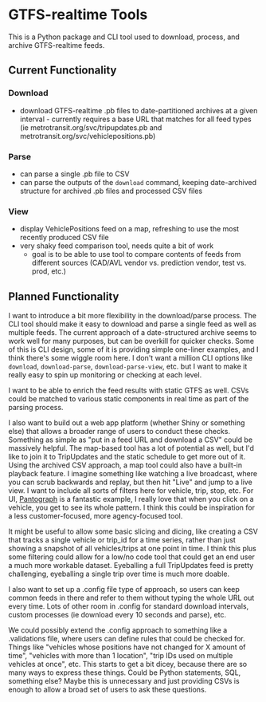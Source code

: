 # GTFS-realtime Tools

This is a Python package and CLI tool used to download, process, and archive GTFS-realtime feeds.

## Current Functionality

### Download

- download GTFS-realtime .pb files to date-partitioned archives at a given interval
      - currently requires a base URL that matches for all feed types (ie metrotransit.org/svc/tripupdates.pb and metrotransit.org/svc/vehiclepositions.pb)
  
### Parse

- can parse a single .pb file to CSV
- can parse the outputs of the `download` command, keeping date-archived structure for archived .pb files and processed CSV files

### View

- display VehiclePositions feed on a map, refreshing to use the most recently produced CSV file
- very shaky feed comparison tool, needs quite a bit of work
    - goal is to be able to use tool to compare contents of feeds from different sources (CAD/AVL vendor vs. prediction vendor, test vs. prod, etc.)

## Planned Functionality

I want to introduce a bit more flexibility in the download/parse process. The CLI tool should make it easy to download and parse a single feed as well as multiple feeds. The current approach of a date-structured archive seems to work well for many purposes, but can be overkill for quicker checks. Some of this is CLI design, some of it is providing simple one-liner examples, and I think there's some wiggle room here. I don't want a million CLI options like `download`, `download-parse`, `download-parse-view`, etc. but I want to make it really easy to spin up monitoring or checking at each level.

I want to be able to enrich the feed results with static GTFS as well. CSVs could be matched to various static components in real time as part of the parsing process.

I also want to build out a web app platform (whether Shiny or something else) that allows a broader range of users to conduct these checks. Something as simple as "put in a feed URL and download a CSV" could be massively helpful. The map-based tool has a lot of potential as well, but I'd like to join it to TripUpdates and the static schedule to get more out of it. Using the archived CSV approach, a map tool could also have a built-in playback feature. I imagine something like watching a live broadcast, where you can scrub backwards and replay, but then hit "Live" and jump to a live view. I want to include all sorts of filters here for vehicle, trip, stop, etc. For UI, [Pantograph](https://pantographapp.com/minneapolis/map) is a fantastic example, I really love that when you click on a vehicle, you get to see its whole pattern. I think this could be inspiration for a less customer-focused, more agency-focused tool.

It might be useful to allow some basic slicing and dicing, like creating a CSV that tracks a single vehicle or trip_id for a time series, rather than just showing a snapshot of all vehicles/trips at one point in time. I think this plus some filtering could allow for a low/no code tool that could get an end user a much more workable dataset. Eyeballing a full TripUpdates feed is pretty challenging, eyeballing a single trip over time is much more doable.

I also want to set up a .config file type of approach, so users can keep common feeds in there and refer to them without typing the whole URL out every time. Lots of other room in .config for standard download intervals, custom processes (ie download every 10 seconds and parse), etc.

We could possibly extend the .config approach to something like a .validations file, where users can define rules that could be checked for. Things like "vehicles whose positions have not changed for X amount of time", "vehicles with more than 1 location", "trip IDs used on multiple vehicles at once", etc. This starts to get a bit dicey, because there are so many ways to express these things. Could be Python statements, SQL, something else? Maybe this is unnecessary and just providing CSVs is enough to allow a broad set of users to ask these questions.
